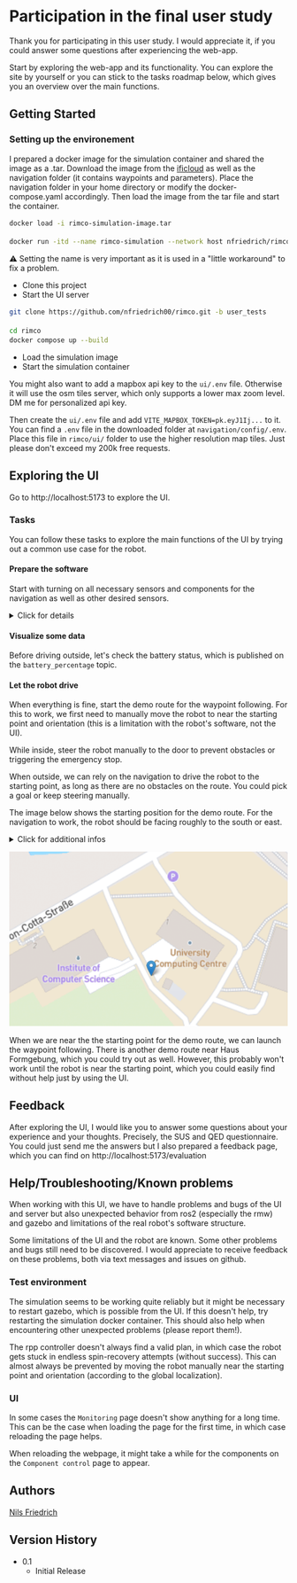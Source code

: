 # Participation in the final user study


Thank you for participating in this user study.
I would appreciate it, if you could answer some questions after experiencing the web-app.

Start by exploring the web-app and its functionality.
You can explore the site by yourself or you can stick to the tasks roadmap below, which gives you an overview over the main functions.

## Getting Started

### Setting up the environement

I prepared a docker image for the simulation container and shared the image as a .tar.
Download the image from the [ificloud](https://ificloud.xsitepool.tu-freiberg.de/index.php/f/22320266) as well as the navigation folder (it contains waypoints and parameters).
Place the navigation folder in your home directory or modify the docker-compose.yaml accordingly.
Then load the image from the tar file and start the container.

```bash
docker load -i rimco-simulation-image.tar

docker run -itd --name rimco-simulation --network host nfriedrich/rimco-simulation:latest
```
:warning: Setting the name is very important as it is used in a "little workaround" to fix a problem.


* Clone this project
* Start the UI server

```bash
git clone https://github.com/nfriedrich00/rimco.git -b user_tests

cd rimco
docker compose up --build
```

* Load the simulation image
* Start the simulation container


You might also want to add a mapbox api key to the `ui/.env` file.
Otherwise it will use the osm tiles server, which only supports a lower max zoom level.
DM me for personalized api key.

Then create the `ui/.env` file and add `VITE_MAPBOX_TOKEN=pk.eyJ1Ij...` to it.
You can find a `.env` file in the downloaded folder at `navigation/config/.env`.
Place this file in `rimco/ui/` folder to use the higher resolution map tiles.
Just please don't exceed my 200k free requests.

## Exploring the UI

Go to http://localhost:5173 to explore the UI.

### Tasks

You can follow these tasks to explore the main functions of the UI by trying out a common use case for the robot.

#### Prepare the software

Start with turning on all necessary sensors and components for the navigation as well as other desired sensors.

<details>
<summary>Click for details</summary>

Start the simulation environment by following these steps:

1. The simulation should reflect the robot's behavior.
This means, the necessary sensors and the localization start automatically.
Not the navigation.
Some sensors may fail to start or don't work as intended, in which case we need to restart them manually.
This would be the job of the monitoring or launch system on the robot, NOT the job of the UI to do it automatically.
But we can restart it from the UI.

2. For the navigation we need the gnss sensor, in the case of the real robot the livox sensors for at least one reading, and the localization.

</details>

#### Visualize some data

Before driving outside, let's check the battery status, which is published on the `battery_percentage` topic.

#### Let the robot drive

When everything is fine, start the demo route for the waypoint following.
For this to work, we first need to manually move the robot to near the starting point and orientation (this is a limitation with the robot's software, not the UI).

While inside, steer the robot manually to the door to prevent obstacles or triggering the emergency stop.

When outside, we can rely on the navigation to drive the robot to the starting point, as long as there are no obstacles on the route.
You could pick a goal or keep steering manually.

The image below shows the starting position for the demo route.
For the navigation to work, the robot should be facing roughly to the south or east.

<details>
<summary>Click for additional infos</summary>

This is because the nav2 controller doesn't find a valid route if there is a significant deviation between the orientation of the robot and the path.
We can start the navigation anyways but it might never succeeds, in which case we could just restart the navigation component.

</details>

![Demo start point](./demo_start.png)


When we are near the the starting point for the demo route, we can launch the waypoint following.
There is another demo route near Haus Formgebung, which you could try out as well.
However, this probably won't work until the robot is near the starting point, which you could easily find without help just by using the UI.


## Feedback

After exploring the UI, I would like you to answer some questions about your experience and your thoughts.
Precisely, the SUS and QED questionnaire.
You could just send me the answers but I also prepared a feedback page, which you can find on http://localhost:5173/evaluation


## Help/Troubleshooting/Known problems

When working with this UI, we have to handle problems and bugs of the UI and server but also unexpected behavior from ros2 (especially the rmw) and gazebo and limitations of the real robot's software structure.

Some limitations of the UI and the robot are known.
Some other problems and bugs still need to be discovered.
I would appreciate to receive feedback on these problems, both via text messages and issues on github. 

### Test environment

The simulation seems to be working quite reliably but it might be necessary to restart gazebo, which is possible from the UI.
If this doesn't help, try restarting the simulation docker container.
This should also help when encountering other unexpected problems (please report them!).

The rpp controller doesn't always find a valid plan, in which case the robot gets stuck in endless spin-recovery attempts (without success).
This can almost always be prevented by moving the robot manually near the starting point and orientation (according to the global localization).

### UI

In some cases the `Monitoring` page doesn't show anything for a long time. This can be the case when loading the page for the first time, in which case reloading the page helps.

When reloading the webpage, it might take a while for the components on the `Component control` page to appear.


## Authors

[Nils Friedrich](mailto:nils-jonathan.friedrich@informatik.tu-freiberg.de)

## Version History

* 0.1
    * Initial Release
